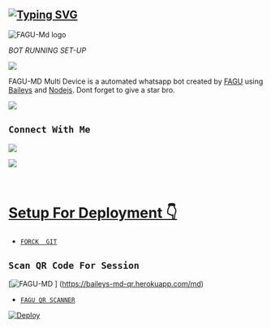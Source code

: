 ## [![Typing SVG](https://readme-typing-svg.herokuapp.com?font=Rockstar-ExtraBold&color=F33A6A&lines=𝐖𝐄𝐋𝐂𝐎𝐌𝐄+𝐓𝐎+𝐹𝛥𝐺𝑈-𝛭𝐷+-+𝐌𝐃+𝐖𝐀+𝐁𝐎𝐓+𝐑𝐄𝐏𝐎.;𝘾𝙍𝙀𝘼𝙏𝙀𝘿+𝘽𝙔+𝐹𝛥𝐷𝛨𝛪𝐿;𝙏𝙃𝙄𝙎+𝙄𝙎+𝘼+𝘽𝙂𝙈+𝙎𝙏𝙄𝘾𝙆𝙀𝙍+𝘽𝙊𝙏;𝙒𝙄𝙏𝙃+𝙈𝙊𝙍𝙀+𝙁𝙀𝘼𝙏𝙐𝙍𝙀𝙎;𝙏𝙃𝘼𝙉𝙆𝙎+𝙁𝙊𝙍+𝙑𝙄𝙎𝙄𝙏𝙄𝙉𝙂+𝙊𝙐𝙍+𝙂𝙄𝙏)](https://git.io/typing-svg)

![FAGU-Md logo](https://i.imgur.com/Qui6BQ8.jpeg)

   *BOT RUNNING SET-UP*

<img src="https://user-images.githubusercontent.com/73097560/115834477-dbab4500-a447-11eb-908a-139a6edaec5c.gif">

<p align="center">

FAGU-MD Multi Device is a automated whatsapp bot created by <a href="https://github.com/Fagu12" target="_blank">FAGU</a> using <a href="https://github.com/adiwajshing/Baileys" target="_blank">Baileys</a> and <a href="https://github.com/nodejs" target="_blank">Nodejs</a>. Dont forget to give a star bro.

</p>

<img src="https://user-images.githubusercontent.com/73097560/115834477-dbab4500-a447-11eb-908a-139a6edaec5c.gif">

## ```Connect With Me```

<p align="center">

<a href="https://api.whatsapp.com/send?phone=+917012556562"><img src="https://img.shields.io/badge/Contact FAGU-25D366?style=for-the-badge&logo=whatsapp&logoColor=white" />

<a href="https://chat.whatsapp.com/BC8KNGgunQT9kpQhPNDOpr"><img src="https://img.shields.io/badge/Join Official GROUP-25D366?style=for-the-badge&logo=whatsapp&logoColor=white" />

<br>

</p>

# Setup For Deployment 👇

* [`FORCK  GIT`](https://github.com/Fagu12/FAGU-MD/fork)

## `Scan QR Code For Session`

[![FAGU-MD](https://repl.it/badge/github/quiec/whatsasena) ] (https://baileys-md-qr.herokuapp.com/md)

 * [`FAGU QR SCANNER`](https://baileys-md-qr.herokuapp.com/md)

[![Deploy](https://www.herokucdn.com/deploy/button.svg)](https://heroku.com/deploy?template=https://github.com/Fagu12/FAGU-MD)















